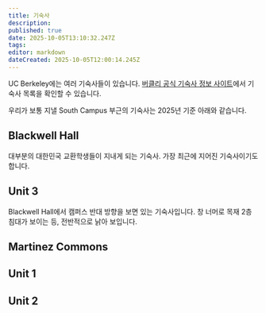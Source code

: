 ```yaml
---
title: 기숙사
description: 
published: true
date: 2025-10-05T13:10:32.247Z
tags: 
editor: markdown
dateCreated: 2025-10-05T12:00:14.245Z
---
```


UC Berkeley에는 여러 기숙사들이 있습니다.
[버클리 공식 기숙사 정보 사이트](https://housing.berkeley.edu/explore-housing-options/#residence-halls)에서 기숙사 목록을 확인할 수 있습니다.

우리가 보통 지낼 South Campus 부근의 기숙사는 2025년 기준 아래와 같습니다.

## Blackwell Hall
대부분의 대한민국 교환학생들이 지내게 되는 기숙사.
가장 최근에 지어진 기숙사이기도 합니다.

## Unit 3
Blackwell Hall에서 캠퍼스 반대 방향을 보면 있는 기숙사입니다.
창 너머로 목재 2층 침대가 보이는 등, 전반적으로 낡아 보입니다.

## Martinez Commons

## Unit 1

## Unit 2

